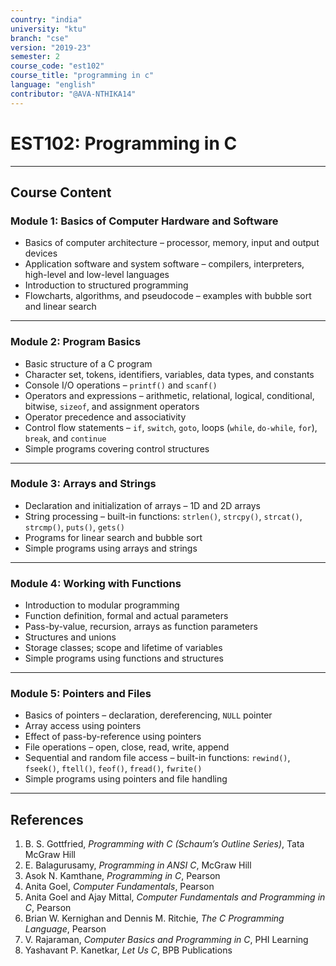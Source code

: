 ```yaml
---
country: "india"
university: "ktu"
branch: "cse"
version: "2019-23"
semester: 2
course_code: "est102"
course_title: "programming in c"
language: "english"
contributor: "@AVA-NTHIKA14"
---
```


# EST102: Programming in C

---

## Course Content

### Module 1: Basics of Computer Hardware and Software

- Basics of computer architecture – processor, memory, input and output devices  
- Application software and system software – compilers, interpreters, high-level and low-level languages  
- Introduction to structured programming  
- Flowcharts, algorithms, and pseudocode – examples with bubble sort and linear search  

---

### Module 2: Program Basics

- Basic structure of a C program  
- Character set, tokens, identifiers, variables, data types, and constants  
- Console I/O operations – `printf()` and `scanf()`  
- Operators and expressions – arithmetic, relational, logical, conditional, bitwise, `sizeof`, and assignment operators  
- Operator precedence and associativity  
- Control flow statements – `if`, `switch`, `goto`, loops (`while`, `do-while`, `for`), `break`, and `continue`  
- Simple programs covering control structures  

---

### Module 3: Arrays and Strings

- Declaration and initialization of arrays – 1D and 2D arrays  
- String processing – built-in functions: `strlen()`, `strcpy()`, `strcat()`, `strcmp()`, `puts()`, `gets()`  
- Programs for linear search and bubble sort  
- Simple programs using arrays and strings  

---

### Module 4: Working with Functions

- Introduction to modular programming  
- Function definition, formal and actual parameters  
- Pass-by-value, recursion, arrays as function parameters  
- Structures and unions  
- Storage classes; scope and lifetime of variables  
- Simple programs using functions and structures  

---

### Module 5: Pointers and Files

- Basics of pointers – declaration, dereferencing, `NULL` pointer  
- Array access using pointers  
- Effect of pass-by-reference using pointers  
- File operations – open, close, read, write, append  
- Sequential and random file access – built-in functions: `rewind()`, `fseek()`, `ftell()`, `feof()`, `fread()`, `fwrite()`  
- Simple programs using pointers and file handling  

---

## References

1. B. S. Gottfried, *Programming with C (Schaum’s Outline Series)*, Tata McGraw Hill  
2. E. Balagurusamy, *Programming in ANSI C*, McGraw Hill  
3. Asok N. Kamthane, *Programming in C*, Pearson  
4. Anita Goel, *Computer Fundamentals*, Pearson  
5. Anita Goel and Ajay Mittal, *Computer Fundamentals and Programming in C*, Pearson  
6. Brian W. Kernighan and Dennis M. Ritchie, *The C Programming Language*, Pearson  
7. V. Rajaraman, *Computer Basics and Programming in C*, PHI Learning  
8. Yashavant P. Kanetkar, *Let Us C*, BPB Publications  
